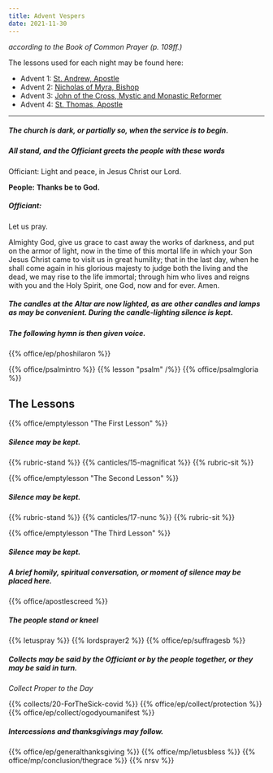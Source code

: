 ```yaml
---
title: Advent Vespers
date: 2021-11-30
---
```

_according to the Book of Common Prayer (p. 109ff.)_

The lessons used for each night may be found here:

- Advent 1: [St. Andrew, Apostle](https://lectionarypage.net/YearABC/HolyDays/Andrew.html)
- Advent 2: [Nicholas of Myra, Bishop](https://lectionarypage.net/LesserFF/Dec/Nicholas.html)
- Advent 3: [John of the Cross, Mystic and Monastic Reformer](http://lectionarypage.net/LesserFF/Dec/JohnCross.html)
- Advent 4: [St. Thomas, Apostle](https://lectionarypage.net/YearABC/HolyDays/Thomas.html)

------------

##### The church is dark, or partially so, when the service is to begin.

##### All stand, and the Officiant greets the people with these words

Officiant:
Light and peace, in Jesus Christ our Lord.

**People:**
**Thanks be to God.**

##### Officiant:
Let us pray.

Almighty God, give us grace to cast away the works of darkness, and put on the armor of light, now in the time of this mortal life in which your Son Jesus Christ came to visit us in great humility; that in the last day, when he shall come again in his glorious majesty to judge both the living and the dead, we may rise to the life immortal; through him who lives and reigns with you and the Holy Spirit, one God, now and for ever. Amen.

##### The candles at the Altar are now lighted, as are other candles and lamps as may be convenient. During the candle-lighting silence is kept.

##### The following hymn is then given voice.

{{% office/ep/phoshilaron %}}

{{% office/psalmintro %}}
{{% lesson "psalm" /%}}
{{% office/psalmgloria %}}

## The Lessons
{{% office/emptylesson "The First Lesson" %}}
##### Silence may be kept.
{{% rubric-stand %}}
{{% canticles/15-magnificat %}}
{{% rubric-sit %}}

{{% office/emptylesson "The Second Lesson" %}}
##### Silence may be kept.
{{% rubric-stand %}}
{{% canticles/17-nunc  %}}
{{% rubric-sit %}}

{{% office/emptylesson "The Third Lesson" %}}
##### Silence may be kept.
##### A brief homily, spiritual conversation, or moment of silence may be placed here.

{{% office/apostlescreed %}}

##### The people stand or kneel
{{% letuspray %}}
{{% lordsprayer2 %}}
{{% office/ep/suffragesb %}}

##### Collects may be said by the Officiant or by the people together, or they may be said in turn.

_Collect Proper to the Day_

{{% collects/20-ForTheSick-covid %}}
{{% office/ep/collect/protection %}}
{{% office/ep/collect/ogodyoumanifest %}}

##### Intercessions and thanksgivings may follow.

{{% office/ep/generalthanksgiving %}}
{{% office/mp/letusbless %}}
{{% office/mp/conclusion/thegrace %}}
{{% nrsv %}}
